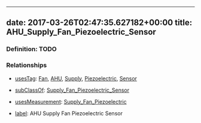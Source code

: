 
---
date: 2017-03-26T02:47:35.627182+00:00
title: AHU_Supply_Fan_Piezoelectric_Sensor
---
### Definition: TODO

### Relationships

* [usesTag](https://brickschema.org/schema/1.0/BrickFrame#usesTag): [Fan](https://brickschema.org/schema/1.0/BrickTag#Fan), [AHU](https://brickschema.org/schema/1.0/BrickTag#AHU), [Supply](https://brickschema.org/schema/1.0/BrickTag#Supply), [Piezoelectric](https://brickschema.org/schema/1.0/BrickTag#Piezoelectric), [Sensor](https://brickschema.org/schema/1.0/BrickTag#Sensor)

* [subClassOf](http://www.w3.org/2000/01/rdf-schema#subClassOf): [Supply_Fan_Piezoelectric_Sensor](https://brickschema.org/schema/1.0/Brick#Supply_Fan_Piezoelectric_Sensor)

* [usesMeasurement](https://brickschema.org/schema/1.0/BrickFrame#usesMeasurement): [Supply_Fan_Piezoelectric](https://brickschema.org/schema/1.0/Brick#Supply_Fan_Piezoelectric)

* [label](http://www.w3.org/2000/01/rdf-schema#label): AHU Supply Fan Piezoelectric Sensor
